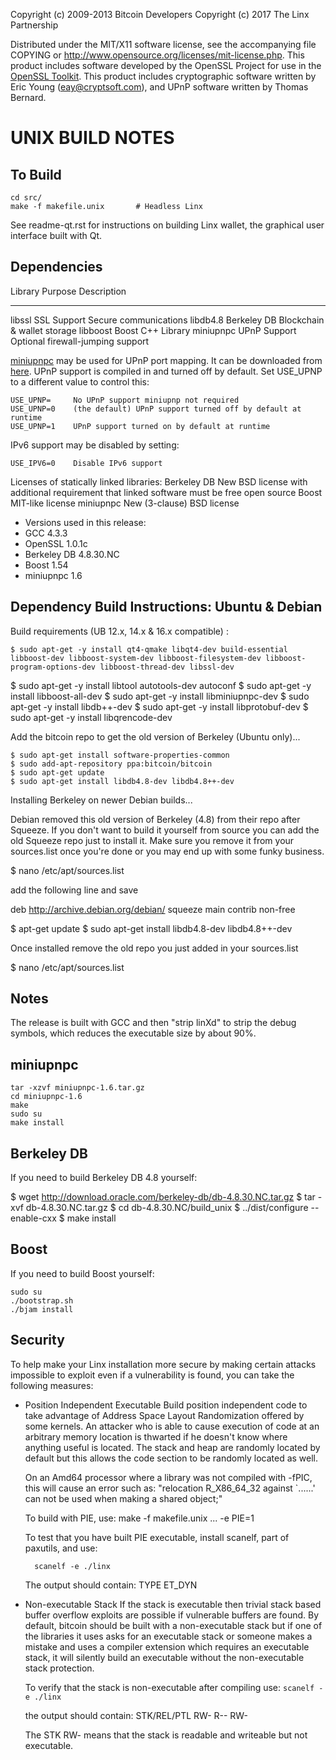 Copyright (c) 2009-2013 Bitcoin Developers
Copyright (c) 2017 The Linx Partnership

Distributed under the MIT/X11 software license, see the accompanying
file COPYING or http://www.opensource.org/licenses/mit-license.php.
This product includes software developed by the OpenSSL Project for use in the [OpenSSL Toolkit](http://www.openssl.org/). This product includes
cryptographic software written by Eric Young ([eay@cryptsoft.com](mailto:eay@cryptsoft.com)), and UPnP software written by Thomas Bernard.

UNIX BUILD NOTES
====================

To Build
---------------------

	cd src/
	make -f makefile.unix		# Headless Linx

See readme-qt.rst for instructions on building Linx wallet, the graphical user interface built with Qt.

Dependencies
---------------------

 Library     Purpose           Description
 -------     -------           -----------
 libssl      SSL Support       Secure communications
 libdb4.8    Berkeley DB       Blockchain & wallet storage
 libboost    Boost             C++ Library
 miniupnpc   UPnP Support      Optional firewall-jumping support

[miniupnpc](http://miniupnp.free.fr/) may be used for UPnP port mapping.  It can be downloaded from [here](
http://miniupnp.tuxfamily.org/files/).  UPnP support is compiled in and
turned off by default.  Set USE_UPNP to a different value to control this:

	USE_UPNP=     No UPnP support miniupnp not required
	USE_UPNP=0    (the default) UPnP support turned off by default at runtime
	USE_UPNP=1    UPnP support turned on by default at runtime

IPv6 support may be disabled by setting:

	USE_IPV6=0    Disable IPv6 support

Licenses of statically linked libraries:
 Berkeley DB   New BSD license with additional requirement that linked
               software must be free open source
 Boost         MIT-like license
 miniupnpc     New (3-clause) BSD license

- Versions used in this release:
-  GCC           4.3.3
-  OpenSSL       1.0.1c
-  Berkeley DB   4.8.30.NC
-  Boost         1.54
-  miniupnpc     1.6

Dependency Build Instructions: Ubuntu & Debian
----------------------------------------------
Build requirements (UB 12.x, 14.x & 16.x compatible) :

	$ sudo apt-get -y install qt4-qmake libqt4-dev build-essential libboost-dev libboost-system-dev libboost-filesystem-dev libboost-program-options-dev libboost-thread-dev libssl-dev

  $ sudo apt-get -y install libtool autotools-dev autoconf
	$ sudo apt-get -y install libboost-all-dev
	$ sudo apt-get -y install libminiupnpc-dev
	$ sudo apt-get -y install libdb++-dev
	$ sudo apt-get -y install libprotobuf-dev
	$ sudo apt-get -y install libqrencode-dev

Add the bitcoin repo to get the old version of Berkeley (Ubuntu only)...

	$ sudo apt-get install software-properties-common
	$ sudo add-apt-repository ppa:bitcoin/bitcoin
	$ sudo apt-get update
	$ sudo apt-get install libdb4.8-dev libdb4.8++-dev

Installing Berkeley on newer Debian builds...

Debian removed this old version of Berkeley (4.8) from their repo after Squeeze.
If you don't want to build it yourself from source you can add the old Squeeze
repo just to install it. Make sure you remove it from your sources.list once
you're done or you may end up with some funky business.

$ nano /etc/apt/sources.list

add the following line and save

deb http://archive.debian.org/debian/ squeeze main contrib non-free

$ apt-get update
$ sudo apt-get install libdb4.8-dev libdb4.8++-dev

Once installed remove the old repo you just added in your sources.list

$ nano /etc/apt/sources.list

Notes
-----
The release is built with GCC and then "strip linXd" to strip the debug
symbols, which reduces the executable size by about 90%.


miniupnpc
---------
	tar -xzvf miniupnpc-1.6.tar.gz
	cd miniupnpc-1.6
	make
	sudo su
	make install


Berkeley DB
-----------
If you need to build Berkeley DB 4.8 yourself:

  $ wget http://download.oracle.com/berkeley-db/db-4.8.30.NC.tar.gz
	$ tar -xvf db-4.8.30.NC.tar.gz
	$ cd db-4.8.30.NC/build_unix
	$ ../dist/configure --enable-cxx
	$ make install


Boost
-----
If you need to build Boost yourself:

	sudo su
	./bootstrap.sh
	./bjam install


Security
--------
To help make your Linx installation more secure by making certain attacks impossible to
exploit even if a vulnerability is found, you can take the following measures:

* Position Independent Executable
    Build position independent code to take advantage of Address Space Layout Randomization
    offered by some kernels. An attacker who is able to cause execution of code at an arbitrary
    memory location is thwarted if he doesn't know where anything useful is located.
    The stack and heap are randomly located by default but this allows the code section to be
    randomly located as well.

    On an Amd64 processor where a library was not compiled with -fPIC, this will cause an error
    such as: "relocation R_X86_64_32 against `......' can not be used when making a shared object;"

    To build with PIE, use:
    make -f makefile.unix ... -e PIE=1

    To test that you have built PIE executable, install scanelf, part of paxutils, and use:

    	scanelf -e ./linx

    The output should contain:
     TYPE
    ET_DYN

* Non-executable Stack
    If the stack is executable then trivial stack based buffer overflow exploits are possible if
    vulnerable buffers are found. By default, bitcoin should be built with a non-executable stack
    but if one of the libraries it uses asks for an executable stack or someone makes a mistake
    and uses a compiler extension which requires an executable stack, it will silently build an
    executable without the non-executable stack protection.

    To verify that the stack is non-executable after compiling use:
    `scanelf -e ./linx`

    the output should contain:
	STK/REL/PTL
	RW- R-- RW-

    The STK RW- means that the stack is readable and writeable but not executable.
